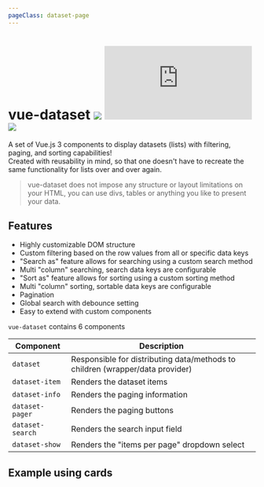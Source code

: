 ```yaml
---
pageClass: dataset-page
---
```


# vue-dataset <a href="https://npm.im/vue-dataset"><img src="https://badgen.net/npm/v/vue-dataset/next"></a> ![](https://img.badgesize.io/kouts/vue-dataset/next/dist/vue-dataset.umd.js) ![](https://img.badgesize.io/kouts/vue-dataset/next/dist/vue-dataset.umd.js.svg?compression=gzip)

A set of Vue.js 3 components to display datasets (lists) with filtering, paging, and sorting capabilities!  
Created with reusability in mind, so that one doesn't have to recreate the same functionality for lists over and over again.

> vue-dataset does not impose any structure or layout limitations on your HTML, you can use divs, tables or anything you like to present your data.

## Features

- Highly customizable DOM structure
- Custom filtering based on the row values from all or specific data keys
- "Search as" feature allows for searching using a custom search method
- Multi "column" searching, search data keys are configurable
- "Sort as" feature allows for sorting using a custom sorting method
- Multi "column" sorting, sortable data keys are configurable
- Pagination
- Global search with debounce setting
- Easy to extend with custom components


`vue-dataset` contains 6 components

| Component      | Description |
| ----------- | ----------- |
| `dataset`      | Responsible for distributing data/methods to children (wrapper/data provider)       |
| `dataset-item`   | Renders the dataset items        |
| `dataset-info`   | Renders the paging information        |
| `dataset-pager`   | Renders the paging buttons        |
| `dataset-search`   | Renders the search input field        |
| `dataset-show`   | Renders the "items per page" dropdown select        |

<h2 class="mb-4">Example using cards</h2>

<vue-example file="Example1" />